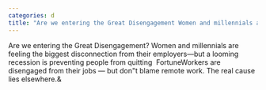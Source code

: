 ```yaml
---
categories: d
title: "Are we entering the Great Disengagement Women and millennials are feeling the biggest disconnection from their employers—but a looming recession is preventing people from quitting  Fortune"
---
```

Are we entering the Great Disengagement? Women and millennials are feeling the biggest disconnection from their employers—but a looming recession is preventing people from quitting&nbsp;&nbsp;FortuneWorkers are disengaged from their jobs — but don"t blame remote work. The real cause lies elsewhere.&